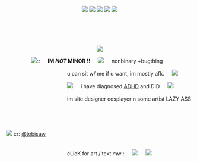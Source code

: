 <p align="center">
 <img src="https://64.media.tumblr.com/d272784625cd531e23f21cf207e57a90/3f433b7456c23bc0-66/s1280x1920/67564d5299df77c46eac2e1c73ffa3353e564470.pnj">
 <img src="https://64.media.tumblr.com/ce8285d46584511c266a26750cea37db/36afa839df5dd5b9-c0/s250x400/daa4c80bdee75d00c61c0e3446123bf67d495697.gifv"> <img src="https://64.media.tumblr.com/ce8285d46584511c266a26750cea37db/36afa839df5dd5b9-c0/s250x400/daa4c80bdee75d00c61c0e3446123bf67d495697.gifv"> <img src="https://64.media.tumblr.com/ce8285d46584511c266a26750cea37db/36afa839df5dd5b9-c0/s250x400/daa4c80bdee75d00c61c0e3446123bf67d495697.gifv"> <img src="https://64.media.tumblr.com/ce8285d46584511c266a26750cea37db/36afa839df5dd5b9-c0/s250x400/daa4c80bdee75d00c61c0e3446123bf67d495697.gifv">
 </p>
 ㅤ  ㅤ
 ㅤ  ㅤ ㅤ  ㅤ ㅤ  ㅤ ㅤ  ㅤ ㅤ  ㅤ ㅤ  ㅤ ㅤ  ㅤ ㅤ  ㅤ ㅤ  ㅤ ㅤ  ㅤ ㅤ  ㅤ ㅤ  ㅤ ㅤ  ㅤ ㅤ  ㅤ ㅤ  ㅤ ㅤ  ㅤ ㅤ  ㅤ ㅤ  ㅤ ㅤ  ㅤ ㅤ  ㅤ ㅤ  ㅤ ㅤ  ㅤ ㅤ  ㅤ ㅤ  ㅤ ㅤ  ㅤ ㅤ  ㅤ ㅤ    ㅤ ㅤ  ㅤ ㅤ  ㅤ ㅤ  ㅤ ㅤ  ㅤ ㅤ  ㅤ ㅤ  ㅤ ㅤ  ㅤ ㅤ  ㅤ ㅤ  ㅤ ㅤ  ㅤ 
  <p align="center">
 <img src="https://i.postimg.cc/3JW5DmN1/68747470733a2f2f69696d672e73752f732f30382f683659696d55415354466b4f37426a49585435586e3339336e70416859.png">
   
 ㅤ   ㅤ  ㅤ   ㅤ   <img src="https://64.media.tumblr.com/376b6ae9e4f76af319d50849aa349bd1/e9920c8f357ee826-1e/s100x200/56faa2f9e28528ea845120171d2d43e00a41a935.gifv">:: ㅤ  **IM _NOT_ MINOR !!** ㅤ  <img src="https://64.media.tumblr.com/4e50a9b663845b148487cb8612b56457/006669a6cf301fb7-e9/s250x400/d1407f2fe83cf094770aa54686caed690ff4d0a6.gifv"> ㅤ  nonbinary +bugthing 

  ㅤ   ㅤ  ㅤ   ㅤ  ㅤ  ㅤ ㅤ ㅤ     ㅤ ㅤu can sit w/ me if u want, im mostly afk. ㅤ  <img src="https://64.media.tumblr.com/1445a7da70f21606327a845c85d9673b/a5f312680aee2872-c4/s250x400/8c3692b81624882f365655e6bac402ddf78dd7aa.gifv">

  ㅤ   ㅤ  ㅤ   ㅤ  ㅤ  ㅤ ㅤ ㅤ     ㅤ ㅤ<img src="https://64.media.tumblr.com/80a666f52b988898ec6cb6cbbabd8c19/f4b1872f11d6a79e-21/s250x400/ffab7ed1275d15681200ec9250aceff5012e6b62.gifv"> ㅤ  i have diagnosed  [ADHD](https://en.wikipedia.org/wiki/Attention_deficit_hyperactivity_disorder) and DID ㅤ  <img src="https://64.media.tumblr.com/4f9daee64c3be290e4b2f3e0ec8c64d2/f4b1872f11d6a79e-28/s75x75_c1/60e455fde8d472baab1935aed6b410cff34f3a31.gifv">

   ㅤ   ㅤ  ㅤ   ㅤ  ㅤ  ㅤ ㅤ ㅤ     ㅤ ㅤim site designer cosplayer n some artist  LAZY ASS


  ㅤ   ㅤ  
  ㅤ   ㅤ  
  ㅤ   ㅤ  
  <img src="https://64.media.tumblr.com/096f7d21572f8260c4cd665cc4012d93/0637cbcbe15db0c5-92/s2048x3072/851600a49f5cf190d170ed9fe20c9ca646544e49.pnj"> cr: [@tobisaw](https://www.tumblr.com/tobisaw/735418367791480832/drawing-the-game-models-was-much-less-of-a-pain)
  

  ㅤ   ㅤ  
  ㅤ   ㅤ  ㅤ   ㅤ  ㅤ  ㅤ ㅤ ㅤ     ㅤ ㅤcLicK for art / text mw : ㅤ  [![](https://64.media.tumblr.com/2d97d1d12b20a0ab8ad6a4bcef0ab7b3/6b550b8054a97540-db/s100x200/4a2b6f1e4e5e6cb88e6d9bb0536470e2caef50f6.gifv)](https://t.me/zzztyy1) ㅤ  [![](https://64.media.tumblr.com/748eb678480596b4f9429bd412a24934/6b550b8054a97540-1e/s100x200/e8879ade12d1f05c7032ae295aba0846bc6e3544.gifv)](https://t.me/drramzee)

 </p>
 
